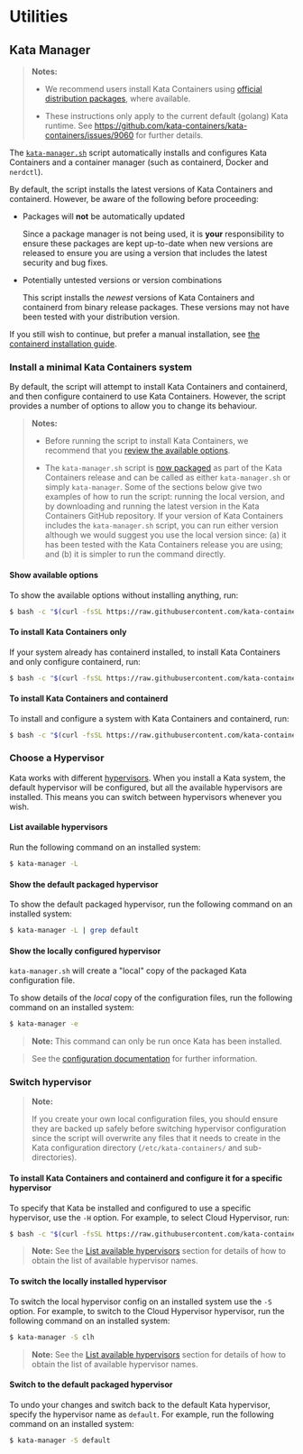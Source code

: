 # Utilities

## Kata Manager

> **Notes:**
>
> - We recommend users install Kata Containers using
>   [official distribution packages](../docs/install/README.md#official-packages), where available.
>
> - These instructions only apply to the current default (golang) Kata runtime.
>   See https://github.com/kata-containers/kata-containers/issues/9060 for further details.

The [`kata-manager.sh`](kata-manager.sh) script automatically installs and
configures Kata Containers and a container manager (such as containerd, Docker and `nerdctl`).

By default, the script installs the latest versions of Kata Containers and
containerd. However, be aware of the following before proceeding:

- Packages will **not** be automatically updated

  Since a package manager is not being used, it is **your** responsibility
  to ensure these packages are kept up-to-date when new versions are released
  to ensure you are using a version that includes the latest security and bug fixes.

- Potentially untested versions or version combinations

  This script installs the *newest* versions of Kata Containers
  and containerd from binary release packages. These versions may
  not have been tested with your distribution version.

If you still wish to continue, but prefer a manual installation, see
[the containerd installation guide](/docs/install/container-manager/containerd/containerd-install.md).

### Install a minimal Kata Containers system

By default, the script will attempt to install Kata Containers and
containerd, and then configure containerd to use Kata Containers. However,
the script provides a number of options to allow you to change its
behaviour.

> **Notes:**
>
> - Before running the script to install Kata Containers, we recommend
>   that you [review the available options](#show-available-options).
>
> - The `kata-manager.sh` script is
>   [now packaged](https://github.com/kata-containers/kata-containers/pull/9091)
>   as part of the Kata Containers release and can be called as either
>   `kata-manager.sh` or simply `kata-manager`. Some of the sections
>   below give two examples of how to run the script: running the
>   local version, and by downloading and running the latest version
>   in the Kata Containers GitHub repository. If your version of Kata
>   Containers includes the `kata-manager.sh` script, you can run
>   either version although we would suggest you use the local version
>   since: (a) it has been tested with the Kata Containers release you
>   are using; and (b) it is simpler to run the command directly.

#### Show available options

To show the available options without installing anything, run:

```sh
$ bash -c "$(curl -fsSL https://raw.githubusercontent.com/kata-containers/kata-containers/main/utils/kata-manager.sh) -h"
```

#### To install Kata Containers only

If your system already has containerd installed, to install Kata Containers and only configure containerd, run:

```sh
$ bash -c "$(curl -fsSL https://raw.githubusercontent.com/kata-containers/kata-containers/main/utils/kata-manager.sh) -o"
```

#### To install Kata Containers and containerd

To install and configure a system with Kata Containers and containerd, run:

```bash
$ bash -c "$(curl -fsSL https://raw.githubusercontent.com/kata-containers/kata-containers/main/utils/kata-manager.sh)"
```

### Choose a Hypervisor

Kata works with different [hypervisors](../docs/hypervisors.md). When you install a Kata system, the default hypervisor
will be configured, but all the available hypervisors are installed.
This means you can switch between hypervisors whenever you wish.

#### List available hypervisors

Run the following command on an installed system:

```bash
$ kata-manager -L
```

#### Show the default packaged hypervisor

To show the default packaged hypervisor, run the following
command on an installed system:

```bash
$ kata-manager -L | grep default
```

#### Show the locally configured hypervisor

`kata-manager.sh` will create a "local" copy of the packaged Kata configuration
file.

To show details of the _local_ copy of the configuration files, run
the following command on an installed system:

```bash
$ kata-manager -e
```

> **Note:** This command can only be run once Kata has been installed.

> See the [configuration documentation](https://github.com/kata-containers/kata-containers#configuration)
> for further information.

### Switch hypervisor

> **Note:**
>
> If you create your own local configuration files, you should ensure
> they are backed up safely before switching hypervisor configuration
> since the script will overwrite any files that it needs to create in
> the Kata configuration directory (`/etc/kata-containers/` and
> sub-directories).

#### To install Kata Containers and containerd and configure it for a specific hypervisor

To specify that Kata be installed and configured to use a specific
hypervisor, use the `-H` option. For example, to select Cloud Hypervisor, run:

```bash
$ bash -c "$(curl -fsSL https://raw.githubusercontent.com/kata-containers/kata-containers/main/utils/kata-manager.sh) -H clh"
```

> **Note:** See the [List available hypervisors](#list-available-hypervisors) section
> for details of how to obtain the list of available hypervisor names.

#### To switch the locally installed hypervisor

To switch the local hypervisor config on an installed system use the
`-S` option. For example, to switch to the Cloud Hypervisor hypervisor,
run the following command on an installed system:

```bash
$ kata-manager -S clh
```

> **Note:** See the [List available hypervisors](#list-available-hypervisors) section
> for details of how to obtain the list of available hypervisor names.

#### Switch to the default packaged hypervisor

To undo your changes and switch back to the default Kata hypervisor,
specify the hypervisor name as `default`. For example, run the following command on an installed system:

```bash
$ kata-manager -S default
```
